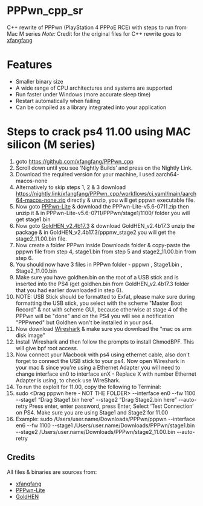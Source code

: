 # PPPwn_cpp_sr
C++ rewrite of PPPwn (PlayStation 4 PPPoE RCE) with steps to run from Mac M series
<i>Note:</i> Credit for the original files for C++ rewrite goes to [xfangfang](https://github.com/xfangfang/PPPwn_cpp)

# Features

- Smaller binary size
- A wide range of CPU architectures and systems are supported
- Run faster under Windows (more accurate sleep time)
- Restart automatically when failing
- Can be compiled as a library integrated into your application

# Steps to crack ps4 11.00 using MAC silicon (M series)

1. goto https://github.com/xfangfang/PPPwn_cpp
2. Scroll down until you see ‘Nightly Builds’ and press on the Nightly Link.
3. Download the required version for your machine, I used aarch64-macos-none
4. Alternatively to skip steps 1, 2 & 3 download https://nightly.link/xfangfang/PPPwn_cpp/workflows/ci.yaml/main/aarch64-macos-none.zip directly & unzip, you will get pppwn executable file.
5. Now goto [PPPwn-Lite](https://github.com/PSGO/PPPwn-Lite/releases) & download the PPPwn-Lite-v5.6-0711.zip then unzip it & in PPPwn-Lite-v5.6-0711/PPPwn/stage1/1100/ folder you will get stage1.bin
6. Now goto [GoldHEN_v2.4b17.3](https://github.com/GoldHEN/GoldHEN/releases/tag/2.4b17.2) & download GoldHEN_v2.4b17.3 unzip the package & in GoldHEN_v2.4b17.3/pppnw_stage2 you will get the stage2_11.00.bin file.
7. Now create a folder PPPwn inside Downloads folder & copy-paste the pppwn file from step 4, stage1.bin from step 5 and stage2_11.00.bin from step 6.
8. You should now have 3 files in PPPwn folder - pppwn , Stage1.bin , Stage2_11.00.bin
9. Make sure you have goldhen.bin on the root of a USB stick and is inserted into the PS4 (get goldhen.bin from GoldHEN_v2.4b17.3 folder that you had earlier downloaded in step 6).
10. NOTE: USB Stick should be formatted to Exfat, please make sure during formatting the USB stick, you select with the scheme "Master Boot Record" & not with scheme GUI, because otherwise at stage 4 of the PPPwn will be "done" and on the PS4 you will see a notification "PPPwned" but Goldhen won't be installed in your ps4.
11. Now download [Wireshark](https://www.wireshark.org/download.html) & make sure you download the "mac os arm disk image"
12. Install Wireshark and then follow the prompts to install ChmodBPF. This will give bpf root access.
13. Now connect your Macbook with ps4 using ethernet cable, also don't forget to connect the USB stick to your ps4. 
Now open Wireshark in your mac & since you're using a Ethernet Adapter you will need to change interface en0 to interface enX - Replace X with number Ethernet Adapter is using, to check use WireShark.
14. To run the exploit for 11.00, copy the following to Terminal:
15. sudo <Drag pppwn here - NOT THE FOLDER> --interface en0 --fw 1100 --stage1 “Drag Stage1.bin here” --stage2 “Drag Stage2.bin here” --auto-retry
Press enter, enter password, press Enter, Select ‘Test Connection’ on PS4.
Make sure you are using Stage1 and Stage2 for 11.00
16. Example:
sudo /Users/user.name/Downloads/PPPwn/pppwn --interface en6 --fw 1100 --stage1 /Users/user.name/Downloads/PPPwn/stage1.bin --stage2 /Users/user.name/Downloads/PPPwn/stage2_11.00.bin --auto-retry

## Credits
All files & binaries are sources from: 
- [xfangfang](https://github.com/xfangfang/PPPwn_cpp)
- [PPPwn-Lite](https://github.com/PSGO/PPPwn-Lite)
- [GoldHEN](https://github.com/GoldHEN/GoldHEN)
